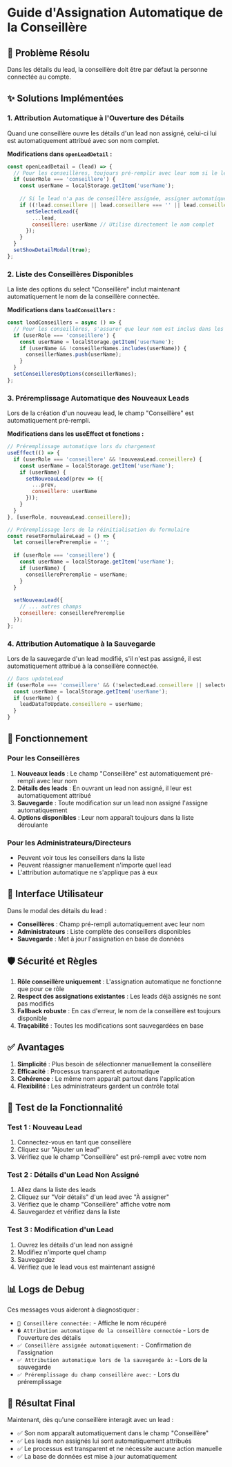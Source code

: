 # Guide d'Assignation Automatique de la Conseillère

## 🎯 Problème Résolu
Dans les détails du lead, la conseillère doit être par défaut la personne connectée au compte.

## ✨ Solutions Implémentées

### 1. Attribution Automatique à l'Ouverture des Détails
Quand une conseillère ouvre les détails d'un lead non assigné, celui-ci lui est automatiquement attribué avec son nom complet.

**Modifications dans `openLeadDetail` :**
```javascript
const openLeadDetail = (lead) => {
  // Pour les conseillères, toujours pré-remplir avec leur nom si le lead n'est pas assigné
  if (userRole === 'conseillere') {
    const userName = localStorage.getItem('userName');
    
    // Si le lead n'a pas de conseillère assignée, assigner automatiquement
    if ((!lead.conseillere || lead.conseillere === '' || lead.conseillere === 'À assigner') && userName) {
      setSelectedLead({
        ...lead,
        conseillere: userName // Utilise directement le nom complet
      });
    }
  }
  setShowDetailModal(true);
};
```

### 2. Liste des Conseillères Disponibles
La liste des options du select "Conseillère" inclut maintenant automatiquement le nom de la conseillère connectée.

**Modifications dans `loadConseillers` :**
```javascript
const loadConseillers = async () => {
  // Pour les conseillères, s'assurer que leur nom est inclus dans les options
  if (userRole === 'conseillere') {
    const userName = localStorage.getItem('userName');
    if (userName && !conseillerNames.includes(userName)) {
      conseillerNames.push(userName);
    }
  }
  setConseilleresOptions(conseillerNames);
};
```

### 3. Préremplissage Automatique des Nouveaux Leads
Lors de la création d'un nouveau lead, le champ "Conseillère" est automatiquement pré-rempli.

**Modifications dans les useEffect et fonctions :**
```javascript
// Préremplissage automatique lors du chargement
useEffect(() => {
  if (userRole === 'conseillere' && !nouveauLead.conseillere) {
    const userName = localStorage.getItem('userName');
    if (userName) {
      setNouveauLead(prev => ({
        ...prev,
        conseillere: userName
      }));
    }
  }
}, [userRole, nouveauLead.conseillere]);

// Préremplissage lors de la réinitialisation du formulaire
const resetFormulaireLead = () => {
  let conseillerePreremplie = '';
  
  if (userRole === 'conseillere') {
    const userName = localStorage.getItem('userName');
    if (userName) {
      conseillerePreremplie = userName;
    }
  }
  
  setNouveauLead({
    // ... autres champs
    conseillere: conseillerePreremplie
  });
};
```

### 4. Attribution Automatique à la Sauvegarde
Lors de la sauvegarde d'un lead modifié, s'il n'est pas assigné, il est automatiquement attribué à la conseillère connectée.

```javascript
// Dans updateLead
if (userRole === 'conseillere' && (!selectedLead.conseillere || selectedLead.conseillere === '' || selectedLead.conseillere === 'À assigner')) {
  const userName = localStorage.getItem('userName');
  if (userName) {
    leadDataToUpdate.conseillere = userName;
  }
}
```

## 🔧 Fonctionnement

### Pour les Conseillères
1. **Nouveaux leads** : Le champ "Conseillère" est automatiquement pré-rempli avec leur nom
2. **Détails des leads** : En ouvrant un lead non assigné, il leur est automatiquement attribué
3. **Sauvegarde** : Toute modification sur un lead non assigné l'assigne automatiquement
4. **Options disponibles** : Leur nom apparaît toujours dans la liste déroulante

### Pour les Administrateurs/Directeurs
- Peuvent voir tous les conseillers dans la liste
- Peuvent réassigner manuellement n'importe quel lead
- L'attribution automatique ne s'applique pas à eux

## 📱 Interface Utilisateur

Dans le modal des détails du lead :
- **Conseillères** : Champ pré-rempli automatiquement avec leur nom
- **Administrateurs** : Liste complète des conseillers disponibles
- **Sauvegarde** : Met à jour l'assignation en base de données

## 🛡️ Sécurité et Règles

1. **Rôle conseillère uniquement** : L'assignation automatique ne fonctionne que pour ce rôle
2. **Respect des assignations existantes** : Les leads déjà assignés ne sont pas modifiés
3. **Fallback robuste** : En cas d'erreur, le nom de la conseillère est toujours disponible
4. **Traçabilité** : Toutes les modifications sont sauvegardées en base

## ✅ Avantages

1. **Simplicité** : Plus besoin de sélectionner manuellement la conseillère
2. **Efficacité** : Processus transparent et automatique
3. **Cohérence** : Le même nom apparaît partout dans l'application
4. **Flexibilité** : Les administrateurs gardent un contrôle total

## 🧪 Test de la Fonctionnalité

### Test 1 : Nouveau Lead
1. Connectez-vous en tant que conseillère
2. Cliquez sur "Ajouter un lead"
3. Vérifiez que le champ "Conseillère" est pré-rempli avec votre nom

### Test 2 : Détails d'un Lead Non Assigné
1. Allez dans la liste des leads
2. Cliquez sur "Voir détails" d'un lead avec "À assigner"
3. Vérifiez que le champ "Conseillère" affiche votre nom
4. Sauvegardez et vérifiez dans la liste

### Test 3 : Modification d'un Lead
1. Ouvrez les détails d'un lead non assigné
2. Modifiez n'importe quel champ
3. Sauvegardez
4. Vérifiez que le lead vous est maintenant assigné

## 📊 Logs de Debug

Ces messages vous aideront à diagnostiquer :
- `👤 Conseillère connectée:` - Affiche le nom récupéré
- `� Attribution automatique de la conseillère connectée` - Lors de l'ouverture des détails
- `✅ Conseillère assignée automatiquement:` - Confirmation de l'assignation
- `✅ Attribution automatique lors de la sauvegarde à:` - Lors de la sauvegarde
- `✅ Préremplissage du champ conseillère avec:` - Lors du préremplissage

## 🚀 Résultat Final

Maintenant, dès qu'une conseillère interagit avec un lead :
- ✅ Son nom apparaît automatiquement dans le champ "Conseillère"
- ✅ Les leads non assignés lui sont automatiquement attribués
- ✅ Le processus est transparent et ne nécessite aucune action manuelle
- ✅ La base de données est mise à jour automatiquement
